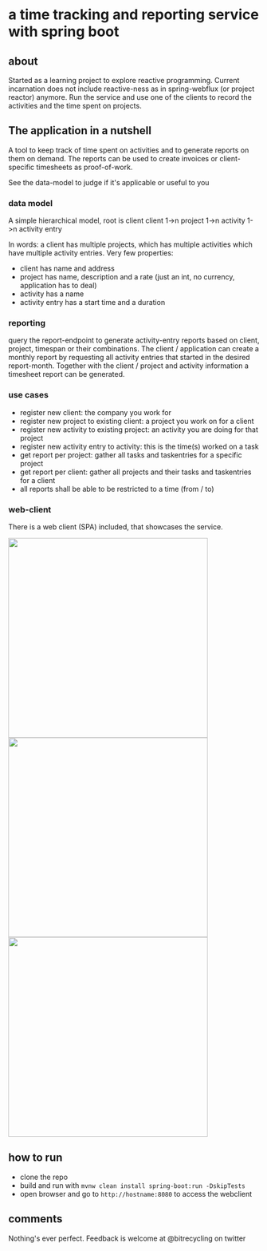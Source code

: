 # a time tracking and reporting service with spring boot 
## about  

Started as a learning project to explore reactive programming. Current incarnation does not include reactive-ness as in spring-webflux (or project reactor) anymore. Run the service and
use one of the clients to record the activities and the time spent on projects.

## The application in a nutshell
A tool to keep track of time spent on activities and to generate reports on them on demand. The reports can be used to create invoices or client-specific timesheets as proof-of-work.

See the data-model to judge if it's applicable or useful to you 

### data model
A simple hierarchical model, root is client
client 1->n project 1->n activity 1->n activity entry

In words: a client has multiple projects, which has multiple activities which have multiple activity entries.
Very few properties:
- client has name and address
- project has name, description and a rate (just an int, no currency, application has to deal)
- activity has a name 
- activity entry has a start time and a duration

### reporting
query the report-endpoint to generate activity-entry reports based on client, project, timespan or their combinations.
The client / application can create a monthly report by requesting all activity entries that started in the desired report-month.
Together with the client / project and activity information a timesheet report can be generated.  

### use cases
- register new client: the company you work for
- register new project to existing client: a project you work on for a client
- register new activity to existing project: an activity you are doing for that project
- register new activity entry to activity: this is the time(s) worked on a task
- get report per project: gather all tasks and taskentries for a specific project
- get report per client: gather all projects and their tasks and taskentries for a client
- all reports shall be able to be restricted to a time (from / to) 



### web-client
There is a web client (SPA) included, that showcases the service.

<img src="https://raw.githubusercontent.com/bitrecycling/reactive-timesheets-service/develop/readme/Screenshot_dashboard.png" width="400" />
<img src="https://raw.githubusercontent.com/bitrecycling/reactive-timesheets-service/develop/readme/Screenshot_track_time.png" width="400" />    
<img src="https://raw.githubusercontent.com/bitrecycling/reactive-timesheets-service/develop/readme/Screenshot_report.png" width="400" />    

## how to run
- clone the repo
- build and run with `mvnw clean install spring-boot:run -DskipTests`
- open browser and go to `http://hostname:8080` to access the webclient

## comments 
Nothing's ever perfect. Feedback is welcome at @bitrecycling on twitter
